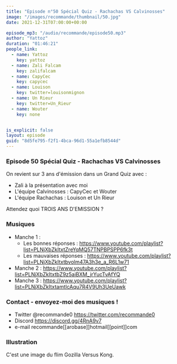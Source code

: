 ```yaml
---
title: "Episode n°50 Spécial Quiz - Rachachas VS Calvinosses"
image: "/images/recommande/thumbnail/50.jpg"
date: 2021-12-31T07:00:00+00:00

episode_mp3: "/audio/recommande/episode50.mp3"
author: "Yattoz"
duration: "01:46:21"
people_link: 
  - name: Yattoz
    key: yattoz
  - name: Zali Falcam
    key: zalifalcam
  - name: CapyCec
    key: capycec
  - name: Louison
    key: twitter=louisonmignon
  - name: Un Rieur
    key: twitter=Un_Rieur
  - name: Wouter
    key: none


is_explicit: false
layout: episode
guid: "8d5fe795-f2f1-4bca-96d1-55a1efb8544d"
---
```


<PodcastHeader/>

### Episode 50 Spécial Quiz - Rachachas VS Calvinosses

On revient sur 3 ans d'émission dans un Grand Quiz avec :

- Zali à la présentation avec moi
- L'équipe Calvinosses : CapyCec et Wouter
- L'équipe Rachachas : Louison et Un Rieur

Attendez quoi TROIS ANS D'EMISSION ?

### Musiques

- Manche 1 :
  + Les bonnes réponses : https://www.youtube.com/playlist?list=PLNjXbZkItxtZreYqMQ57TNPBPSPP6fk3t
  + Les mauvaises réponses : https://www.youtube.com/playlist?list=PLNjXbZkItxtbvolm47A3h3e_a_R6L1w71
- Manche 2 : https://www.youtube.com/playlist?list=PLNjXbZkItxtbZ9z5aiBXM_jrYucTvAfYQ
- Manche 3 : https://www.youtube.com/playlist?list=PLNjXbZkItxtamtIcAqu7R4V9Uh3UeUawk

### Contact - envoyez-moi des musiques !

   - Twitter @recommande0 https://twitter.com/recommande0
  - Discord https://discord.gg/4RnA9v7
  - e-mail recommande[[arobase]]hotmail[[point]]com

### Illustration

C'est une image du flim Gozilla Versus Kong.
 
